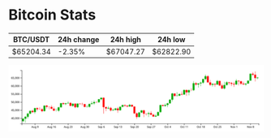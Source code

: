 # Bitcoin Stats

BTC/USDT|24h change|24h high|24h low|
|---|---|---|---|
|$65204.34|-2.35%|$67047.27|$62822.90|

<img src="./chart.svg">
